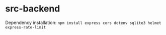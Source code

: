# src-backend

Dependency installation:
`npm install express cors dotenv sqlite3 helmet express-rate-limit`
